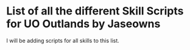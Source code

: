 # List of all the different Skill Scripts for UO Outlands by Jaseowns
I will be adding scripts for all skills to this list.  